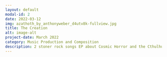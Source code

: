```yaml
---
layout: default
modal-id: 2
date: 2022-03-12
img: azathoth_by_anthonyweber_d4utv8k-fullview.jpg
title: The Creation
alt: image-alt
project-date: March 2022
category: Music Production and Composition
description: 2 stoner rock songs EP about Cosmic Horror and the Cthulhu Mythos. The songs are Nyarlathotep and Yog-Sothoth. <a href="https://open.spotify.com/album/15h7d5TXd8UXtxOPxZbDct?si=OcGiwn6FSdi1idPi0XWVvw">Spotify</a> and <a href="https://youtube.com/playlist?list=OLAK5uy_l-UP96d0ZCjXELB218mLCfUq_qHj-nUwI">YouTube</a>
---
```

